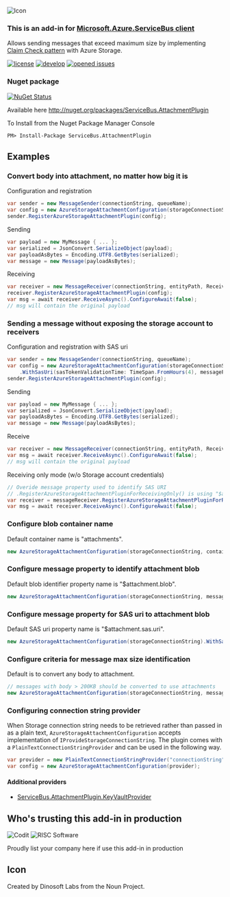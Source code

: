 ![Icon](https://github.com/SeanFeldman/ServiceBus.AttachmentPlugin/blob/master/images/project-icon.png)

### This is an add-in for [Microsoft.Azure.ServiceBus client](https://github.com/Azure/azure-service-bus-dotnet/) 

Allows sending messages that exceed maximum size by implementing [Claim Check pattern](http://www.enterpriseintegrationpatterns.com/patterns/messaging/StoreInLibrary.html) with Azure Storage.

[![license](https://img.shields.io/github/license/mashape/apistatus.svg)](https://github.com/SeanFeldman/ServiceBus.AttachmentPlugin/blob/master/LICENSE)
[![develop](https://img.shields.io/appveyor/ci/seanfeldman/ServiceBus-AttachmentPlugin/develop.svg?style=flat-square&branch=develop)](https://ci.appveyor.com/project/seanfeldman/ServiceBus-AttachmentPlugin)
[![opened issues](https://img.shields.io/github/issues-raw/badges/shields/website.svg)](https://github.com/SeanFeldman/ServiceBus.AttachmentPlugin/issues)

### Nuget package

[![NuGet Status](https://buildstats.info/nuget/ServiceBus.AttachmentPlugin?includePreReleases=true)](https://www.nuget.org/packages/ServiceBus.AttachmentPlugin/)

Available here http://nuget.org/packages/ServiceBus.AttachmentPlugin

To Install from the Nuget Package Manager Console 
    
    PM> Install-Package ServiceBus.AttachmentPlugin

## Examples

### Convert body into attachment, no matter how big it is

Configuration and registration

```c#
var sender = new MessageSender(connectionString, queueName);
var config = new AzureStorageAttachmentConfiguration(storageConnectionString);
sender.RegisterAzureStorageAttachmentPlugin(config);
```        

Sending

```c#
var payload = new MyMessage { ... }; 
var serialized = JsonConvert.SerializeObject(payload);
var payloadAsBytes = Encoding.UTF8.GetBytes(serialized);
var message = new Message(payloadAsBytes);
```


Receiving

```c#
var receiver = new MessageReceiver(connectionString, entityPath, ReceiveMode.ReceiveAndDelete);
receiver.RegisterAzureStorageAttachmentPlugin(config);
var msg = await receiver.ReceiveAsync().ConfigureAwait(false);
// msg will contain the original payload
```

### Sending a message without exposing the storage account to receivers

Configuration and registration with SAS uri

```c#
var sender = new MessageSender(connectionString, queueName);
var config = new AzureStorageAttachmentConfiguration(storageConnectionString)
	.WithSasUri(sasTokenValidationTime: TimeSpan.FromHours(4), messagePropertyToIdentifySasUri: "mySasUriProperty");
sender.RegisterAzureStorageAttachmentPlugin(config);
```  

Sending

```c#
var payload = new MyMessage { ... }; 
var serialized = JsonConvert.SerializeObject(payload);
var payloadAsBytes = Encoding.UTF8.GetBytes(serialized);
var message = new Message(payloadAsBytes);
```

Receive

```c#
var receiver = new MessageReceiver(connectionString, entityPath, ReceiveMode.ReceiveAndDelete);
var msg = await receiver.ReceiveAsync().ConfigureAwait(false);
// msg will contain the original payload
```

Receiving only mode (w/o Storage account credentials)

```c#
// Overide message property used to identify SAS URI
// .RegisterAzureStorageAttachmentPluginForReceivingOnly() is using "$attachment.sas.uri" by default
var receiver = messageReceiver.RegisterAzureStorageAttachmentPluginForReceivingOnly("mySasUriProperty");
var msg = await receiver.ReceiveAsync().ConfigureAwait(false);
```


### Configure blob container name

Default container name is "attachments".

```c#
new AzureStorageAttachmentConfiguration(storageConnectionString, containerName:"blobs");
```

### Configure message property to identify attachment blob

Default blob identifier property name is "$attachment.blob".

```c#
new AzureStorageAttachmentConfiguration(storageConnectionString, messagePropertyToIdentifyAttachmentBlob: "myblob");
```

### Configure message property for SAS uri to attachment blob

Default SAS uri property name is "$attachment.sas.uri".

```c#
new AzureStorageAttachmentConfiguration(storageConnectionString).WithSasUri(messagePropertyToIdentifySasUri: "mySasUriProperty");
```

### Configure criteria for message max size identification

Default is to convert any body to attachment.

```c#
// messages with body > 200KB should be converted to use attachments
new AzureStorageAttachmentConfiguration(storageConnectionString, message => message.Body.Length > 200 * 1024);
```

### Configuring connection string provider

When Storage connection string needs to be retrieved rather than passed in as a plain text, `AzureStorageAttachmentConfiguration` accepts implementation of `IProvideStorageConnectionString`.
The plugin comes with a `PlainTextConnectionStringProvider` and can be used in the following way.

```c#
var provider = new PlainTextConnectionStringProvider("connectionString");
var config = new AzureStorageAttachmentConfiguration(provider);
```

#### Additional providers

* [ServiceBus.AttachmentPlugin.KeyVaultProvider](https://www.nuget.org/packages?q=ServiceBus.AttachmentPlugin.KeyVaultProvider)

## Who's trusting this add-in in production

![Codit](https://github.com/SeanFeldman/ServiceBus.AttachmentPlugin/blob/master/images/using/Codit.png)
![RISC Software](https://github.com/SeanFeldman/ServiceBus.AttachmentPlugin/blob/develop/images/using/RISC.software.png)

Proudly list your company here if use this add-in in production

## Icon

Created by Dinosoft Labs from the Noun Project.
